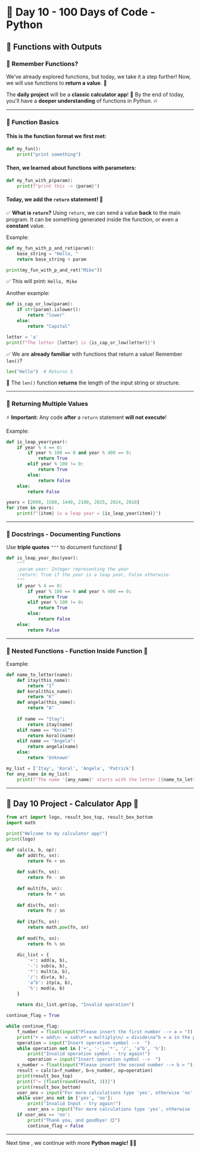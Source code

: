 # 🚀 Day 10 - 100 Days of Code - Python

## 🔢 Functions with Outputs

### 🔄 Remember Functions?
We’ve already explored functions, but today, we take it a step further! Now, we will use functions to **return a value**. 🎯

The **daily project** will be a **classic calculator app**! 🧮
By the end of today, you'll have a **deeper understanding** of functions in Python. 🔥

---

### 📌 Function Basics
#### This is the function format we first met:
```python
def my_fun():
    print("print something")
```

#### Then, we learned about functions with parameters:
```python
def my_fun_with_p(param):
    print(f"print this -> {param}")
```

#### Today, we add the `return` statement! 🎉
✅ **What is `return`?**
Using `return`, we can send a value **back** to the main program.
It can be something generated inside the function, or even a **constant** value.

Example:
```python
def my_fun_with_p_and_ret(param):
    base_string = "Hello, "
    return base_string + param

print(my_fun_with_p_and_ret("Mike"))
```
✅ This will print: `Hello, Mike`

Another example:
```python
def is_cap_or_low(param):
    if str(param).islower():
        return "lower"
    else:
        return "Capital"

letter = 'a'
print(f"The letter {letter} is {is_cap_or_low(letter)}")
```

✅ We are **already familiar** with functions that return a value! Remember `len()`?
```python
len("Hello")  # Returns 5
```
📝 The `len()` function **returns** the length of the input string or structure.

---

### 🎯 Returning Multiple Values
⚡ **Important:** Any code **after** a `return` statement **will not execute**!

Example:
```python
def is_leap_year(year):
    if year % 4 == 0:
        if year % 100 == 0 and year % 400 == 0:
            return True
        elif year % 100 != 0:
            return True
        else:
            return False
    else:
        return False

years = [2000, 1580, 1440, 2100, 2025, 2024, 2010]
for item in years:
    print(f"{item} is a leap year = {is_leap_year(item)}")
```

---

### 📖 Docstrings - Documenting Functions
Use **triple quotes** `"""` to document functions! 📝
```python
def is_leap_year_doc(year):
    """
    :param year: Integer representing the year
    :return: True if the year is a leap year, False otherwise.
    """
    if year % 4 == 0:
        if year % 100 == 0 and year % 400 == 0:
            return True
        elif year % 100 != 0:
            return True
        else:
            return False
    else:
        return False
```

---

### 🔄 Nested Functions - Function Inside Function 🤯
Example:
```python
def name_to_letter(name):
    def itay(this_name):
        return "I"
    def koral(this_name):
        return "K"
    def angela(this_name):
        return "A"
    
    if name == "Itay":
        return itay(name)
    elif name == "Koral":
        return koral(name)
    elif name == "Angela":
        return angela(name)
    else:
        return 'Unknown'

my_list = ['Itay', 'Koral', 'Angela', 'Patrick']
for any_name in my_list:
    print(f"The name '{any_name}' starts with the letter [{name_to_letter(any_name)}]")
```

---

## 🎯 Day 10 Project - Calculator App 🧮

```python
from art import logo, result_box_top, result_box_bottom
import math

print("Welcome to my calculator app!")
print(logo)

def calc(a, b, op):
    def add(fn, sn):
        return fn + sn
    
    def sub(fn, sn):
        return fn - sn
    
    def mult(fn, sn):
        return fn * sn
    
    def div(fn, sn):
        return fn / sn
    
    def itp(fn, sn):
        return math.pow(fn, sn)
    
    def mod(fn, sn):
        return fn % sn
    
    dic_list = {
        '+': add(a, b),
        '-': sub(a, b),
        '*': mult(a, b),
        '/': div(a, b),
        'a^b': itp(a, b),
        '%': mod(a, b)
    }
    
    return dic_list.get(op, "Invalid operation")

continue_flag = True

while continue_flag:
    f_number = float(input("Please insert the first number --> a = "))
    print("+ = add\n- = sub\n* = multiply\n/ = divide\na^b = a in the power of b\n% = modulo (remainder only)")
    operation = input("Insert operation symbol -->  ")
    while operation not in ['+', '-', '*', '/', 'a^b', '%']:
        print("Invalid operation symbol - try again!")
        operation = input("Insert operation symbol -->  ")
    s_number = float(input("Please insert the second number --> b = "))
    result = calc(a=f_number, b=s_number, op=operation)
    print(result_box_top)
    print(f"= {float(round(result, 3))}")
    print(result_box_bottom)
    user_ans = input("For more calculations type 'yes', otherwise 'no' - ")
    while user_ans not in ['yes', 'no']:
        print("Invalid Input - try again!")
        user_ans = input("For more calculations type 'yes', otherwise 'no' - ")
    if user_ans == 'no':
        print("Thank you, and goodbye! 😊")
        continue_flag = False
```

---

Next time , we continue with more **Python magic!** 🐍✨
